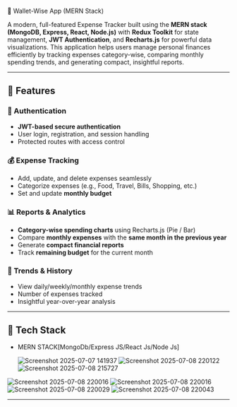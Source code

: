 💸 Wallet-Wise App (MERN Stack)

A modern, full-featured Expense Tracker built using the **MERN stack (MongoDB, Express, React, Node.js)** with **Redux Toolkit** for state management, **JWT Authentication**, and **Recharts.js** for powerful data visualizations. This application helps users manage personal finances efficiently by tracking expenses category-wise, comparing monthly spending trends, and generating compact, insightful reports.

---


## 🚀 Features

### 🔐 Authentication
- **JWT-based secure authentication**
- User login, registration, and session handling
- Protected routes with access control

### 💰 Expense Tracking
- Add, update, and delete expenses seamlessly
- Categorize expenses (e.g., Food, Travel, Bills, Shopping, etc.)
- Set and update **monthly budget**

### 📊 Reports & Analytics
- **Category-wise spending charts** using Recharts.js (Pie / Bar)
- Compare **monthly expenses** with the **same month in the previous year**
- Generate **compact financial reports**
- Track **remaining budget** for the current month

### 📆 Trends & History
- View daily/weekly/monthly expense trends
- Number of expenses tracked
- Insightful year-over-year analysis

---

## 🧰 Tech Stack
- MERN STACK[MongoDb/Express JS/React Js/Node Js]

  ![Screenshot 2025-07-07 141937](https://github.com/user-attachments/assets/f111f50f-1685-4017-ba51-3a4b0aff4de4)
  ![Screenshot 2025-07-08 220122](https://github.com/user-attachments/assets/65c1a4c6-e460-4618-bd9e-65453fe5fb6a)
  ![Screenshot 2025-07-08 215727](https://github.com/user-attachments/assets/c9a202d8-66ba-4991-9e46-04c1357e051b)

![Screenshot 2025-07-08 220016](https://github.com/user-attachments/assets/6b8ba9bc-856b-46b9-b66a-ce40f2b95788)
![Screenshot 2025-07-08 220016](https://github.com/user-attachments/assets/a670f7de-ff1f-4b90-8e5f-4816387ffd0b)
![Screenshot 2025-07-08 220029](https://github.com/user-attachments/assets/52eaa92b-aedf-4a3b-8248-5f3f2d7372db)
![Screenshot 2025-07-08 220043](https://github.com/user-attachments/assets/90427f92-b91e-44b9-9887-0e1122bfb608)





---



